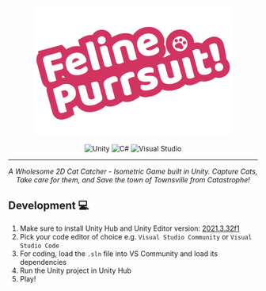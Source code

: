 <div align="center">
  <img src="/Assets/Assets/Project/Title.png" width="400" />

  ![Unity](https://img.shields.io/badge/Unity-100000?style=for-the-badge&logo=unity&logoColor=white)
  ![C#](https://img.shields.io/badge/C%23-239120?style=for-the-badge&logo=c-sharp&logoColor=white)
  ![Visual Studio](https://img.shields.io/badge/Visual_Studio-5C2D91?style=for-the-badge&logo=visual%20studio&logoColor=white)

--- 

*A Wholesome 2D Cat Catcher - Isometric Game built in Unity. Capture Cats, </br> Take care for them, and Save the town of Townsville from Catastrophe!*
</div>


## Development 💻

1. Make sure to install Unity Hub and Unity Editor version: [2021.3.32f1](https://unity.com/releases/editor/whats-new/2021.3.32)
2. Pick your code editor of choice e.g. `Visual Studio Community` or `Visual Studio Code`
3. For coding, load the `.sln` file into VS Community and load its dependencies
4. Run the Unity project in Unity Hub
5. Play!

